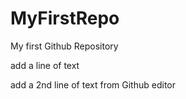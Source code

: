 # MyFirstRepo
My first Github Repository

add a line of text

add a 2nd line of text from Github editor
